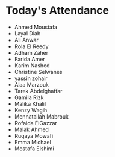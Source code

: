 # Today's Attendance

- Ahmed Moustafa
- Layal Diab
- Ali Anwar
- Rola El Reedy
- Adham Zaher
- Farida Amer
- Karim Nashed
- Christine Selwanes 
- yassin zohair 
- Alaa Marzouk
- Tarek Abdelghaffar
- Gamila Rizk
- Malika Khalil
- Kenzy Wagih
- Mennatallah Mabrouk
- Rofaida ElGazzar
- Malak Ahmed
- Ruqaya Mowafi
- Emma Michael
- Mostafa Elshimi
